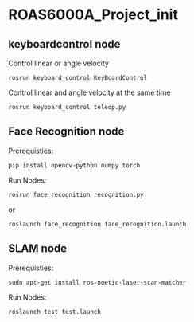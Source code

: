 # ROAS6000A_Project_init

## keyboardcontrol node

Control linear or angle velocity
``` 
rosrun keyboard_control KeyBoardControl
```
Control linear and angle velocity at the same time
``` 
rosrun keyboard_control teleop.py
```
## Face Recognition node

Prerequisties:
``` 
pip install opencv-python numpy torch
```


Run Nodes:
``` 
rosrun face_recognition recognition.py
```
or
``` 
roslaunch face_recognition face_recognition.launch
```

## SLAM node

Prerequisties:
``` 
sudo apt-get install ros-noetic-laser-scan-matcher
```

Run Nodes:

``` 
roslaunch test test.launch
```

